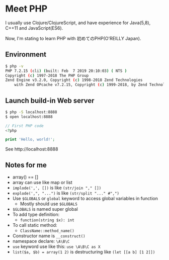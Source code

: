 # Meet PHP

I usually use Clojure/ClojureScript, and have experience for Java(5,8), C++11 and JavaScript(ES6).

Now, I'm stating to learn PHP with 初めてのPHP(O'REILLY Japan).

## Environment

```sh
$ php -v
PHP 7.2.15 (cli) (built: Feb  7 2019 20:10:03) ( NTS )
Copyright (c) 1997-2018 The PHP Group
Zend Engine v3.2.0, Copyright (c) 1998-2018 Zend Technologies
    with Zend OPcache v7.2.15, Copyright (c) 1999-2018, by Zend Technologies
```

## Launch build-in Web server

```sh
$ php -S localhost:8888
$ open localhost:8888
```

```php
// First PHP code
<?php

print 'Hello, world!';
```

See http://localhost:8888

## Notes for me

- array() == []
- array can use like map or list
- `implode(',', [])` is like `(str/join "," [])`
- `explode(',", "...")` is like `(str/split "..." #",")`
- Use `$GLOBALS` or `global` keyword to access global variables in function
  - Mostly should use `$GLOBALS`
- `$GLOBALS` is named super global
- To add type definition:
  - `function(string $x): int`
- To call static method:
  - `ClassName::method_name()`
- Constructor name is `__construct()`
- namespace declare: `\A\B\C`
- `use` keyword use like this: `use \A\B\C as X`
- `list($a, $b) = array(1 2)` is destructuring like `(let [[a b] [1 2]])`
